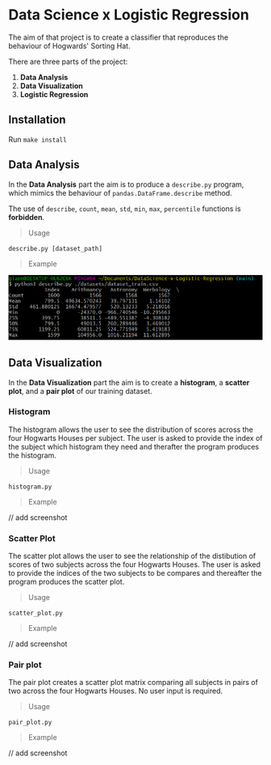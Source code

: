 # Data Science x Logistic Regression

The aim of that project is to create a classifier that reproduces the behaviour of Hogwards' Sorting Hat.

There are three parts of the project:

1. <strong>Data Analysis</strong>
2. <strong>Data Visualization</strong>
3. <strong>Logistic Regression</strong>

## Installation

Run `make install`

## Data Analysis

In the <strong>Data Analysis</strong> part the aim is to produce a `describe.py` program, which mimics the behaviour of `pandas.DataFrame.describe` method.

The use of `describe`, `count`, `mean`, `std`, `min`, `max`, `percentile` functions is <strong>forbidden</strong>. 

> Usage

```python3
describe.py [dataset_path]
```

> Example


![describe_example](/images/describe_example.png)

## Data Visualization

In the <strong>Data Visualization</strong> part the aim is to create a <strong>histogram</strong>, a <strong>scatter plot</strong>, and a <strong>pair plot</strong> of our training dataset.

### Histogram

The histogram allows the user to see the distribution of scores across the four Hogwarts Houses per subject. The user is asked to provide the index of the subject which histogram they need and therafter the program produces the histogram.

> Usage

```python3
histogram.py
```

> Example

// add screenshot

### Scatter Plot

The scatter plot allows the user to see the relationship of the distibution of scores of two subjects across the four Hogwarts Houses. The user is asked to provide the indices of the two subjects to be compares and thereafter the program produces the scatter plot.

> Usage

```python3
scatter_plot.py
```

> Example

// add screenshot

### Pair plot

The pair plot creates a scatter plot matrix comparing all subjects in pairs of two across the four Hogwarts Houses. No user input is required.

> Usage

```python3
pair_plot.py
```

> Example

// add screenshot

